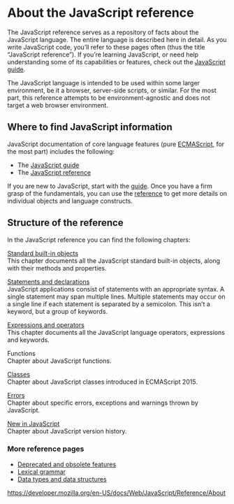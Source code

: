 About the JavaScript reference
==============================

The JavaScript reference serves as a repository of facts about the JavaScript language. The entire language is described here in detail. As you write JavaScript code, you’ll refer to these pages often (thus the title “JavaScript reference”). If you’re learning JavaScript, or need help understanding some of its capabilities or features, check out the [JavaScript guide](https://developer.mozilla.org/en-US/docs/Web/JavaScript/Guide).

The JavaScript language is intended to be used within some larger environment, be it a browser, server-side scripts, or similar. For the most part, this reference attempts to be environment-agnostic and does not target a web browser environment.

Where to find JavaScript information
------------------------------------

JavaScript documentation of core language features (pure [ECMAScript](https://developer.mozilla.org/en-US/docs/Web/JavaScript/Language_Resources), for the most part) includes the following:

-   The [JavaScript guide](https://developer.mozilla.org/en-US/docs/Web/JavaScript/Guide)
-   The [JavaScript reference](index)

If you are new to JavaScript, start with the [guide](https://developer.mozilla.org/en-US/docs/Web/JavaScript/Guide). Once you have a firm grasp of the fundamentals, you can use the [reference](index) to get more details on individual objects and language constructs.

Structure of the reference
--------------------------

In the JavaScript reference you can find the following chapters:

[Standard built-in objects](https://developer.mozilla.org/en-US/docs/Web/JavaScript/Reference/Global_Objects)  
This chapter documents all the JavaScript standard built-in objects, along with their methods and properties.

[Statements and declarations](https://developer.mozilla.org/en-US/docs/Web/JavaScript/Reference/Statements)  
JavaScript applications consist of statements with an appropriate syntax. A single statement may span multiple lines. Multiple statements may occur on a single line if each statement is separated by a semicolon. This isn’t a keyword, but a group of keywords.

[Expressions and operators](https://developer.mozilla.org/en-US/docs/Web/JavaScript/Reference/Operators)  
This chapter documents all the JavaScript language operators, expressions and keywords.

Functions  
Chapter about JavaScript functions.

[Classes](classes)  
Chapter about JavaScript classes introduced in ECMAScript 2015.

[Errors](errors)  
Chapter about specific errors, exceptions and warnings thrown by JavaScript.

[New in JavaScript](https://developer.mozilla.org/en-US/docs/Web/JavaScript/New_in_JavaScript)  
Chapter about JavaScript version history.

### More reference pages

-   [Deprecated and obsolete features](https://developer.mozilla.org/en-US/docs/Web/JavaScript/Reference/Deprecated_and_obsolete_features)
-   [Lexical grammar](lexical_grammar)
-   [Data types and data structures](https://developer.mozilla.org/en-US/docs/Web/JavaScript/Data_structures)

<a href="https://developer.mozilla.org/en-US/docs/Web/JavaScript/Reference/About" class="_attribution-link">https://developer.mozilla.org/en-US/docs/Web/JavaScript/Reference/About</a>
